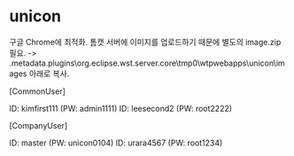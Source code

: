 # unicon

구글 Chrome에 최적화.
톰캣 서버에 이미지를 업로드하기 때문에 별도의 image.zip 필요.
  -> .metadata.plugins\org.eclipse.wst.server.core\tmp0\wtpwebapps\unicon\images 아래로 복사.

[CommonUser]

ID: kimfirst111 (PW: admin1111)
ID:  leesecond2 (PW: root2222)


[CompanyUser]

ID:  master (PW: unicon0104)
ID:  urara4567 (PW: root1234)

